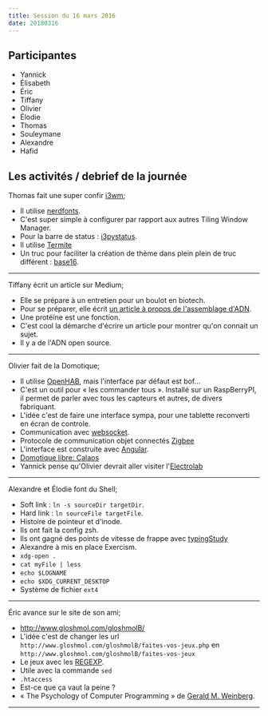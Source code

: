 ```yaml
---
title: Session du 16 mars 2016
date: 20180316
---
```



## Participantes

- Yannick
- Élisabeth
- Éric
- Tiffany
- Olivier
- Élodie
- Thomas
- Souleymane
- Alexandre
- Hafid

## Les activités / debrief de la journée

Thomas fait une super confir [i3wm](https://i3wm.org/);

- Il utilise [nerdfonts](https://nerdfonts.com/).
- C'est super simple à configurer par rapport aux autres Tiling Window Manager.
- Pour la barre de status : [i3pystatus](https://github.com/enkore/i3pystatus/).
- Il utilise [Termite](https://github.com/thestinger/termite)
- Un truc pour faciliter la création de thème dans plein plein de truc différent : [base16](http://chriskempson.com/projects/base16).


---

Tiffany écrit un article sur Medium;

- Elle se prépare à un entretien pour un boulot en biotech.
- Pour se préparer, elle écrit [un article à propos de l'assemblage d'ADN](https://medium.com/@tiffanysouterre/dna-assembly-explained-simply-24cefb853adb).
- Une protéïne est une fonction.
- C'est cool la démarche d'écrire un article pour montrer qu'on connait un sujet.
- Il y a de l'ADN open source.


---

Olivier fait de la Domotique;

- Il utilise [OpenHAB](http://www.openhab.org/), mais l'interface par défaut est bof...
- C'est un outil pour « les commander tous ». Installé sur un RaspBerryPI, il permet de parler avec tous les capteurs et autres, de divers fabriquant.
- L'idée c'est de faire une interface sympa, pour une tablette reconverti en écran de controle.
- Communication avec [websocket](https://developer.mozilla.org/fr/docs/WebSockets).
- Protocole de communication objet connectés [Zigbee](http://www.zigbee.org/)
- L'interface est construite avec [Angular](https://angular.io/).
- [Domotique libre: Calaos](https://calaos.fr/fr/)
- Yannick pense qu'Olivier devrait aller visiter l'[Electrolab](https://www.electrolab.fr/)


---

Alexandre et Élodie font du Shell;

- Soft link : `ln -s sourceDir targetDir`.
- Hard link : `ln sourceFile targetFile`.
- Histoire de pointeur et d'inode.
- Ils ont fait la config zsh.
- Ils ont gagné des points de vitesse de frappe avec [typingStudy](http://www.typingstudy.com/)
- Alexandre à mis en place Exercism.
- `xdg-open .`
- `cat myFile | less`
- `echo $LOGNAME`
- `echo $XDG_CURRENT_DESKTOP`
- Système de fichier `ext4`


---

Éric avance sur le site de son ami;

- http://www.gloshmol.com/gloshmolB/
- L'idée c'est de changer les url `http://www.gloshmol.com/gloshmolB/faites-vos-jeux.php` en `http://www.gloshmol.com/gloshmolB/faites-vos-jeux`
- Le jeux avec les [REGEXP](https://fr.wikipedia.org/wiki/Expression_r%C3%A9guli%C3%A8re).
- Utile avec la commande `sed`
- `.htaccess`
- Est-ce que ça vaut la peine ?
- « The Psychology of Computer Programming » de [Gerald M. Weinberg](https://en.wikipedia.org/wiki/Gerald_Weinberg).


---


